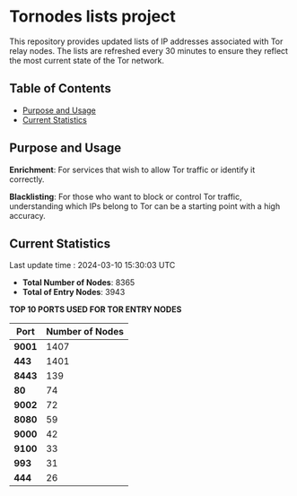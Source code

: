 # Tornodes lists project

This repository provides updated lists of IP addresses associated with Tor relay nodes. The lists are refreshed every 30 minutes to ensure they reflect the most current state of the Tor network.

## Table of Contents

- [Purpose and Usage](#purpose-and-usage)
- [Current Statistics](#current-statistics)


## Purpose and Usage

**Enrichment**: For services that wish to allow Tor traffic or identify it correctly.

**Blacklisting**: For those who want to block or control Tor traffic, understanding which IPs belong to Tor can be a starting point with a high accuracy.

## Current Statistics

Last update time : 2024-03-10 15:30:03 UTC

- **Total Number of Nodes**: 8365
- **Total of Entry Nodes**: 3943

**TOP 10 PORTS USED FOR TOR ENTRY NODES**

| **Port** | **Number of Nodes** |
|------|-----------------|
| **9001**   | 1407  |
| **443**   | 1401  |
| **8443**   | 139  |
| **80**   | 74  |
| **9002**   | 72  |
| **8080**   | 59  |
| **9000**   | 42  |
| **9100**   | 33  |
| **993**   | 31  |
| **444**   | 26  |

